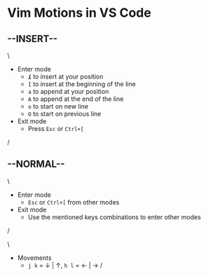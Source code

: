 # Vim Motions in VS Code

--INSERT--
-
\\

- Enter mode
  - ***`i`*** to insert at your position
  - `I` to insert at the beginning of the line
  - `a` to append at your position
  - `A` to append at the end of the line
  - `o` to start on new line
  - `O` to start on previous line 
- Exit mode
  - Press `Esc` or `Ctrl+[`

/

--NORMAL--
-

\

- Enter mode
  - `Esc` or `Ctrl+[` from other modes
- Exit mode
  - Use the mentioned keys combinations to enter other modes

/

\
- Movements
  - `j k` = ↓ | ↑, `h l` = ← | →
/
